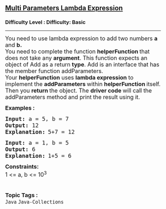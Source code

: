 <h2><a href="https://www.geeksforgeeks.org/problems/multi-parameters-lambda-expression/1?page=1&difficulty=Basic&status=unsolved,attempted&sortBy=accuracy">Multi Parameters Lambda Expression</a></h2><h3>Difficulty Level : Difficulty: Basic</h3><hr><div class="problems_problem_content__Xm_eO"><p><span style="font-size: 18px;">You need to use lambda expression to add two numbers <strong>a</strong> and <strong>b.</strong><br></span><span style="font-size: 18px;">You need to complete the function&nbsp;<strong>helperFunction&nbsp;</strong>that does not take any&nbsp;<strong>argument</strong>. This function expects an object of Add as a return&nbsp;<strong>type</strong>. Add is an interface that has the member function addParameters. Your&nbsp;<strong>helperFunction</strong>&nbsp;uses&nbsp;<strong>lambda expression</strong>&nbsp;to implement the&nbsp;<strong>addParameters&nbsp;</strong>within&nbsp;<strong>helperFunction&nbsp;</strong>itself. Then you&nbsp;<strong>return&nbsp;</strong>the object. The&nbsp;<strong>driver code&nbsp;</strong>will call the addParameters method and print the result using it.</span></p>
<p><span style="font-size: 18px;"><strong>Examples :</strong>&nbsp;&nbsp;</span></p>
<pre><span style="font-size: 18px;"><strong>Input: </strong>a =<strong> </strong>5, b = 7</span>
<span style="font-size: 18px;"><strong>Output: </strong>12</span>
<strong><span style="font-size: 18px;">Explanation:</span> </strong><span style="font-size: 18px;">5+7 = 12</span></pre>
<pre><span style="font-size: 18px;"><strong>Input: </strong>a =<strong> </strong>1, b = 5</span>
<span style="font-size: 18px;"><strong>Output: </strong>6</span>
<strong><span style="font-size: 18px;">Explanation:</span> </strong><span style="font-size: 18px;">1+5 = 6</span>
</pre>
<p><span style="font-size: 18px;"><strong>Constraints:<br></strong></span><span style="font-size: 18px;">1 &lt;= a, b &lt;= 10<sup>3</sup></span></p></div><br><p><span style=font-size:18px><strong>Topic Tags : </strong><br><code>Java</code>&nbsp;<code>Java-Collections</code>&nbsp;